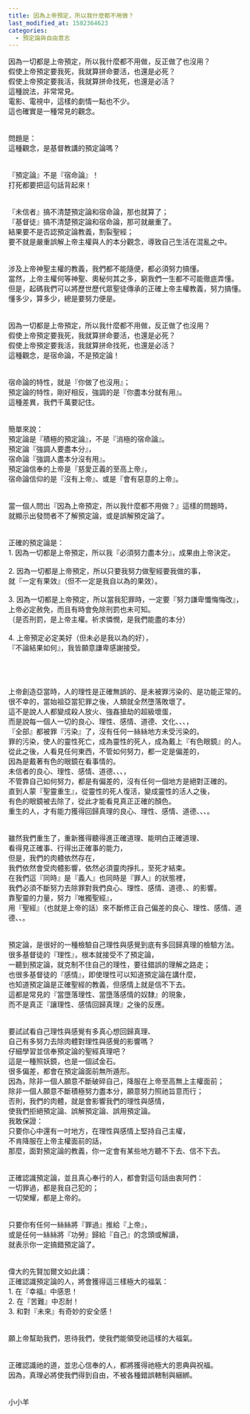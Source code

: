 ```yaml
---
title: 因為上帝預定，所以我什麼都不用做？
last_modified_at: 1582364623
categories:
  - 預定論與自由意志
---
```


<div>因為一切都是上帝預定，所以我什麼都不用做，反正做了也沒用？</div>

<div>假使上帝預定要我死，我就算拼命要活，也還是必死？</div>

<div>假使上帝預定要我活，我就算拼命找死，也還是必活？</div>

<div>這種說法，非常常見。</div>

<div>電影、電視中，這樣的劇情一點也不少。</div>

<div>這也確實是一種常見的觀念。</div>

<div>&nbsp;</div>

<div>&nbsp;</div>

<div>問題是：</div>

<div>這種觀念，是基督教講的預定論嗎？</div>

<div>&nbsp;</div>

<div>&nbsp;</div>

<div>『預定論』不是『宿命論』！</div>

<div>打死都要把這句話背起來！</div>

<div>&nbsp;</div>

<div>&nbsp;</div>

<div>『未信者』搞不清楚預定論和宿命論，那也就算了；</div>

<div>『基督徒』搞不清楚預定論和宿命論，那可就嚴重了。</div>

<div>結果要不是否認預定論教義，割裂聖經；</div>

<div>要不就是嚴重誤解上帝主權與人的本分觀念，導致自己生活在混亂之中。</div>

<div>&nbsp;</div>

<div>&nbsp;</div>

<div>涉及上帝神聖主權的教義，我們都不能隨便，都必須努力搞懂。</div>

<div>當然，上帝主權何等神聖、奧秘何其之多，窮我們一生都不可能徹底弄懂。</div>

<div>但是，起碼我們可以將歷世歷代眾聖徒傳承的正確上帝主權教義，努力搞懂。</div>

<div>懂多少，算多少，總是要努力便是。</div>

<div>&nbsp;</div>

<div>&nbsp;</div>

<div>因為一切都是上帝預定，所以我什麼都不用做，反正做了也沒用？</div>

<div>假使上帝預定要我死，我就算拼命要活，也還是必死？</div>

<div>假使上帝預定要我活，我就算拼命找死，也還是必活？</div>

<div>這種觀念，是宿命論，不是預定論！</div>

<div>&nbsp;</div>

<div>&nbsp;</div>

<div>宿命論的特性，就是『你做了也沒用』；</div>

<div>預定論的特性，剛好相反，強調的是『你盡本分就有用』。</div>

<div>這種差異，我們千萬要記住。</div>

<div>&nbsp;</div>

<div>&nbsp;</div>

<div>簡單來說：</div>

<div>預定論是『積極的預定論』，不是『消極的宿命論』。</div>

<div>預定論『強調人要盡本分』，</div>

<div>宿命論『強調人盡本分沒有用』。</div>

<div>預定論信奉的上帝是『慈愛正義的至高上帝』，</div>

<div>宿命論信仰的是『沒有上帝』、或是『會有惡意的上帝』。</div>

<div>&nbsp;</div>

<div>&nbsp;</div>

<div>當一個人問出『因為上帝預定，所以我什麼都不用做？』這樣的問題時，</div>

<div>就顯示出發問者不了解預定論，或是誤解預定論了。</div>

<div>&nbsp;</div>

<div>&nbsp;</div>

<div>正確的預定論是：</div>

<div>1.<span style="white-space:pre"> </span>因為一切都是上帝預定，所以我『必須努力盡本分』，成果由上帝決定。</div>

<div>&nbsp;</div>

<div>2.<span style="white-space:pre"> </span>因為一切都是上帝預定，所以只要我努力做聖經要我做的事，</div>

<div>就『一定有果效』（但不一定是我自以為的果效）。</div>

<div>&nbsp;</div>

<div>3.<span style="white-space:pre"> </span>因為一切都是上帝預定，所以當我犯罪時，一定要『努力謙卑懺悔悔改』，</div>

<div>上帝必定赦免，而且有時會免除刑罰也未可知。</div>

<div>（是否刑罰，是上帝主權。祈求憐憫，是我們能盡的本分）</div>

<div>&nbsp;</div>

<div>4.<span style="white-space:pre"> </span>上帝預定必定美好（但未必是我以為的好），</div>

<div>『不論結果如何』，我皆願意謙卑感謝接受。</div>

<div>&nbsp;</div>

<div>&nbsp;</div>

<div>&nbsp;</div>

<div>&nbsp;</div>

<div>上帝創造亞當時，人的理性是正確無誤的、是未被罪污染的、是功能正常的。</div>

<div>很不幸的，當始祖亞當犯罪之後，人類就全然墮落敗壞了。</div>

<div>這不是說人人都變成殺人放火、強姦搶劫的超級壞蛋，</div>

<div>而是說每一個人一切的良心、理性、感情、道德、文化、、、，</div>

<div>『全部』都被罪『污染』了，沒有任何一絲絲地方未受污染的。</div>

<div>罪的污染，使人的靈性死亡，成為靈性的死人，成為戴上『有色眼鏡』的人。</div>

<div>從此之後，人看見任何東西，不管如何努力，都一定是偏差的，</div>

<div>因為是戴著有色的眼鏡在看事情的。</div>

<div>未信者的良心、理性、感情、道德、、、，</div>

<div>不管靠自己如何努力，都是有偏差的，沒有任何一個地方是絕對正確的。</div>

<div>直到人蒙『聖靈重生』，從靈性的死人復活，變成靈性的活人之後，</div>

<div>有色的眼鏡被去除了，從此才能看見真正正確的顏色。</div>

<div>重生的人，才有能力獲得回歸真理的良心、理性、感情、道德、、、。</div>

<div>&nbsp;</div>

<div>&nbsp;</div>

<div>雖然我們重生了，重新獲得聽得進正確道理、能明白正確道理、</div>

<div>看得見正確事、行得出正確事的能力，</div>

<div>但是，我們的肉體依然存在，</div>

<div>我們依然會受肉體影響，依然必須靈肉掙扎，至死才結束。</div>

<div>在我們這『同時』是『義人』也同時是『罪人』的狀態裡，</div>

<div>我們必須不斷努力去除罪對我們良心、理性、感情、道德、、的影響。</div>

<div>靠聖靈的力量，努力『唯獨聖經』，</div>

<div>用『聖經』（也就是上帝的話）來不斷修正自己偏差的良心、理性、感情、道德、、。</div>

<div>&nbsp;</div>

<div>&nbsp;</div>

<div>預定論，是很好的一種檢驗自己理性與感覺到底有多回歸真理的檢驗方法。</div>

<div>很多基督徒的『理性』，根本就接受不了預定論，</div>

<div>一聽到預定論，就克制不住自己的理性，要往錯誤的理解之路走；</div>

<div>也很多基督徒的『感情』，即使理性可以知道預定論在講什麼，</div>

<div>也知道預定論是正確聖經的教義，但感情上就是信不下去。</div>

<div>這都是常見的『當墮落理性、當墮落感情的奴隸』的現象，</div>

<div>而不是真正『讓理性、感情回歸真理』之後的反應。</div>

<div>&nbsp;</div>

<div>&nbsp;</div>

<div>要試試看自己理性與感覺有多真心想回歸真理、</div>

<div>自己有多努力去除肉體對理性與感覺的影響嗎？</div>

<div>仔細學習並信奉預定論的聖經真理吧？</div>

<div>這是一種照妖鏡，也是一個試金石。</div>

<div>很多偏差，都會在預定論面前無所遁形。</div>

<div>因為，除非一個人願意不斷破碎自己，降服在上帝至高無上主權面前；</div>

<div>除非一個人願意不斷積極努力盡本分，願意努力照祂旨意而行；</div>

<div>否則，我們的肉體，就是會影響我們的理性與感情，</div>

<div>使我們拒絕預定論、誤解預定論、誤用預定論。</div>

<div>我敢保證：</div>

<div>只要你心中還有一吋地方，在理性與感情上堅持自己主權，</div>

<div>不肯降服在上帝主權面前的話，</div>

<div>那麼，面對預定論的教義，你一定會有某些地方聽不下去、信不下去。</div>

<div>&nbsp;</div>

<div>&nbsp;</div>

<div>正確認識預定論，並且真心奉行的人，都會對這句話由衷阿們：</div>

<div>一切罪過，都是我自己犯的；</div>

<div>一切榮耀，都是上帝的。</div>

<div>&nbsp;</div>

<div>&nbsp;</div>

<div>只要你有任何一絲絲將『罪過』推給『上帝』，</div>

<div>或是任何一絲絲將『功勞』歸給『自己』的念頭或解讀，</div>

<div>就表示你一定搞錯預定論了。</div>

<div>&nbsp;</div>

<div>&nbsp;</div>

<div>偉大的先賢加爾文如此講：</div>

<div>正確認識預定論的人，將會獲得這三樣極大的福氣：</div>

<div>1.<span style="white-space:pre"> </span>在『幸福』中感恩！</div>

<div>2.<span style="white-space:pre"> </span>在『苦難』中忍耐！</div>

<div>3.<span style="white-space:pre"> </span>和對『未來』有奇妙的安全感！</div>

<div>&nbsp;</div>

<div>&nbsp;</div>

<div>願上帝幫助我們，恩待我們，使我們能領受祂這樣的大福氣。</div>

<div>&nbsp;</div>

<div>&nbsp;</div>

<div>正確認識祂的道，並忠心信奉的人，都將獲得祂極大的恩典與祝福。</div>

<div>因為，真理必將使我們得到自由，不被各種錯誤轄制與綑綁。</div>

<div>&nbsp;</div>

<div>&nbsp;</div>

<div>小小羊</div>


